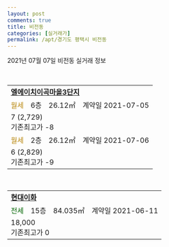 ```yaml
---
layout: post
comments: true
title: 비전동
categories: [실거래가]
permalink: /apt/경기도 평택시 비전동
---
```


2021년 07월 07일 비전동 실거래 정보

<script type="text/javascript">
  google.charts.load('current', {'packages':['corechart']});
  google.charts.setOnLoadCallback(drawChart);

  function drawChart() {
    var data = google.visualization.arrayToDataTable([['거래일', '매매', '전월세', '전매'], ['20-07', 52, 126, 2], ['20-08', 49, 114, 4], ['20-09', 49, 284, 2], ['20-10', 57, 165, 0], ['20-11', 72, 142, 0], ['20-12', 165, 118, 0], ['21-01', 144, 154, 0], ['21-02', 124, 137, 0], ['21-03', 169, 159, 0], ['21-04', 150, 100, 0], ['21-05', 143, 61, 0], ['21-06', 83, 45, 0], ['21-07', 7, 13, 0]]);

    var options = {
      title: '최근 유형별 거래량 추이',
      legend: { position: 'bottom' }
    };

    var chart = new google.visualization.LineChart(document.getElementById('columnchart_material'));
    chart.draw(data, (options));
  }
</script>

<div id="columnchart_material" style="width: 95%; margin-left: -35px; display: block"></div>
<br>
<table>
  <tr>
    <td colspan="4" style="font-weight: bold;"><a href="https://search.naver.com/search.naver?query=비전동 엘에이치이곡마을3단지">엘에이치이곡마을3단지</a></td>
  </tr>
    
  <tr>
    <td><a style="color: darkgoldenrod">월세</a></td>
    <td>6층</td>
    <td>26.12㎡</td>
    <td>계약일 2021-07-05</td>
  </tr>
  <tr>
    <td colspan="4">7 (2,729)<br>기존최고가 -8</td>
  </tr>
    
  <tr>
    <td><a style="color: darkgoldenrod">월세</a></td>
    <td>2층</td>
    <td>26.12㎡</td>
    <td>계약일 2021-07-06</td>
  </tr>
  <tr>
    <td colspan="4">6 (2,829)<br>기존최고가 -9</td>
  </tr>
    
</table>
<br>
<table>
  <tr>
    <td colspan="4" style="font-weight: bold;"><a href="https://search.naver.com/search.naver?query=현대이화">현대이화</a></td>
  </tr>
    
  <tr>
    <td><a style="color: darkgreen">전세</a></td>
    <td>15층</td>
    <td>84.035㎡</td>
    <td>계약일 2021-06-11</td>
  </tr>
  <tr>
    <td colspan="4">18,000<br>기존최고가 0</td>
  </tr>
    
</table>
    